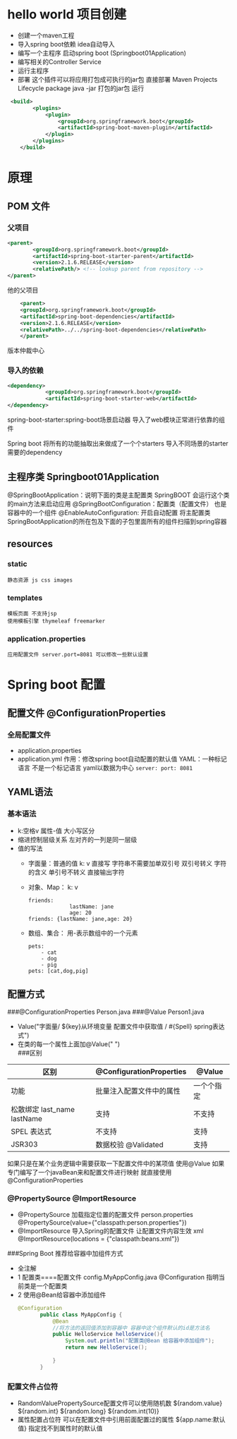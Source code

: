 # hello world 项目创建
- 创建一个maven工程
- 导入spring boot依赖 idea自动导入
- 编写一个主程序 启动spring boot (Springboot01Application)
- 编写相关的Controller Service
- 运行主程序
- 部署
这个插件可以将应用打包成可执行的jar包 直接部署 
Maven Projects Lifecycle package 
java -jar 打包的jar包 运行
```xml
 <build>
   		<plugins>
   			<plugin>
   				<groupId>org.springframework.boot</groupId>
   				<artifactId>spring-boot-maven-plugin</artifactId>
   			</plugin>
   		</plugins>
   	</build>

```

# 原理
## POM 文件
### 父项目
```xml
<parent>
		<groupId>org.springframework.boot</groupId>
		<artifactId>spring-boot-starter-parent</artifactId>
		<version>2.1.6.RELEASE</version>
		<relativePath/> <!-- lookup parent from repository -->
</parent>
```

他的父项目
```xml
    <parent>
    <groupId>org.springframework.boot</groupId>
    <artifactId>spring-boot-dependencies</artifactId>
    <version>2.1.6.RELEASE</version>
    <relativePath>../../spring-boot-dependencies</relativePath>
    </parent>
```

 版本仲裁中心

### 导入的依赖
```xml
<dependency>
			<groupId>org.springframework.boot</groupId>
			<artifactId>spring-boot-starter-web</artifactId>
</dependency>
```

spring-boot-starter:spring-boot场景启动器 导入了web模块正常进行依靠的组件


Spring boot 将所有的功能抽取出来做成了一个个starters 
导入不同场景的starter需要的dependency

## 主程序类 Springboot01Application
@SpringBootApplication：说明下面的类是主配置类 SpringBOOT 会运行这个类的main方法来启动应用
@SpringBootConfiguration：配置类（配置文件） 也是容器中的一个组件
@EnableAutoConfiguration: 开启自动配置 将主配置类SpringBootApplication的所在包及下面的子包里面所有的组件扫描到spring容器

## resources
### static
    静态资源 js css images
### templates
    模板页面 不支持jsp
    使用模板引擎 thymeleaf freemarker
### application.properties
    应用配置文件 server.port=8081 可以修改一些默认设置
    
# Spring boot 配置
## 配置文件 @ConfigurationProperties
### 全局配置文件 
- application.properties
- application.yml
    作用：修改spring boot自动配置的默认值
    YAML：一种标记语言 不是一个标记语言
        yaml以数据为中心
        ```
        server:
            port: 8081
        ```
## YAML语法
### 基本语法
- k:空格v 属性-值 大小写区分
- 缩进控制层级关系 左对齐的一列是同一层级
- 值的写法 
    - 字面量：普通的值 
        k: v 直接写 字符串不需要加单双引号
        双引号转义 字符的含义
        单引号不转义 直接输出字符
    - 对象、Map：
        k: v
        ```
        friends:
                     lastName: jane
                     age: 20
        friends: {lastName: jane,age: 20}
        ```
        
    - 数组、集合：
        用-表示数组中的一个元素
        ```
        pets:
            - cat
            - dog
            - pig
        pets: [cat,dog,pig]

        ```
## 配置方式
###@ConfigurationProperties Person.java
###@Value Person1.java
- Value("字面量/ ${key}从环境变量 配置文件中获取值 / #{Spell} spring表达式")
- 在类的每一个属性上面加@Value(" ")  
###区别

| 区别 | @ConfigurationProperties | @Value |
|-|-|-|
| 功能 | 批量注入配置文件中的属性 | 一个个指定 |
| 松散绑定 last_name lastName | 支持 | 不支持 |
| SPEL 表达式 | 不支持 | 支持 |
| JSR303 | 数据校验 @Validated | 支持 | 不支持 |

如果只是在某个业务逻辑中需要获取一下配置文件中的某项值 使用@Value
如果专门编写了一个javaBean来和配置文件进行映射 就直接使用@ConfigurationProperties

### @PropertySource  @ImportResource
- @PropertySource 加载指定位置的配置文件 
    person.properties
    @PropertySource(value={"classpath:person.properties"})
- @ImportResource 导入Spring的配置文件 让配置文件内容生效
    xml
    @ImportResource(locations = {"classpath:beans.xml"})

###Spring Boot 推荐给容器中加组件方式
- 全注解
- 1 配置类====配置文件 
    config.MyAppConfig.java
    @Configuration 指明当前类是一个配置类
- 2 使用@Bean给容器中添加组件
    ```java
    @Configuration
           public class MyAppConfig {
               @Bean
               //将方法的返回值添加到容器中 容器中这个组件默认的id是方法名
               public HelloService helloService(){
                   System.out.println("配置类@Bean 给容器中添加组件");
                   return new HelloService();
           
               }
           }

    ```
### 配置文件占位符
- RandomValuePropertySource配置文件可以使用随机数
    ${random.value} ${random.int} ${random.long}
    ${random.int(10)}
- 属性配置占位符
    可以在配置文件中引用前面配置过的属性
    ${app.name:默认值} 指定找不到属性时的默认值
    
  




  
  
  
    

    
